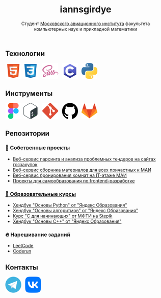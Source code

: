 <header>
  <h1 align="center">iannsgirdye</h1>
  <p align="center">Студент <a href="https://mai.ru">Московского авиационного института</a> факультета компьютерных наук и прикладной математики</p>
</header>
<main>
  <section>
    <h2>Технологии</h2>
    <p align="left">
      <a href="https://github.com/iannsgirdye"><img src="./icons/technologies/html.svg" alt="HTML" title="HTML" height="50" width="50"/></a>
      <a href="https://github.com/iannsgirdye"><img src="./icons/technologies/css.svg" alt="CSS" title="CSS" height="50" width="50"/></a>
      &nbsp;
      <a href="https://sass-lang.com/" target="_blank"><img src="./icons/technologies/sass.svg" alt="SASS" title="SASS" height="50" width="50"/></a>
      &nbsp;
      <a href="https://github.com/iannsgirdye/"><img src="./icons/technologies/c-programming.svg" alt="C language" title="C" height="50" width="50"/></a>
      &nbsp;
      <a href="https://www.python.org/" target="_blank"><img src="./icons/technologies/python.svg" alt="Python" title="Python" height="50" width="50"/></a>
    </p>
  </section>
  <section>
    <h2>Инструменты</h2>
    <p align="left">
      <a href="https://www.figma.com/" target="_blank"><img src="./icons/tools/figma.svg" alt="Figma" title="Figma" height="50" width="50"/></a>
      <a href="https://github.com/iannsgirdye"><img src="./icons/tools/bash.svg" alt="Bash" title="Bash" height="50" width="50"/></a>
      &nbsp;
      <a href="https://git-scm.com/" target="_blank"><img src="./icons/tools/git.svg" alt="Git" title="Git" height="50" width="50"/></a>
      &nbsp;
      <a href="https://github.com" target="_blank"><img src="./icons/tools/github.svg" alt="GitHub" title="GitHub" height="50" width="50"/></a>
      &nbsp;
      <a href="https://gitlab.com/" target="_blank"><img src="./icons/tools/gitlab.svg" alt="GitLab" title="GitLab" height="50" width="50"/></a>
    </p>
  </section>
  <section>
    <h2>Репозитории</h2>
    <article>
      <h3>🧸 Собственные проекты</h3>
      <ul>
        <li><a href="https://github.com/the-tender-team/tender-parsing">Веб-сервис парсинга и анализа проблемных тендеров на сайтах госзакупок</a></li>
        <li><a href="https://github.com/iannsgirdye/mai_library">Веб-сервис сборника материалов для всех причастных к МАИ</a></li>
        <li><a href="https://github.com/iannsgirdye/mai_booking-auditoriums">Веб-сервис бронирования комнат на IT-этаже МАИ</a>
        <li><a href="https://github.com/iannsgirdye/frontend">Проекты для самообразования по frontend-разработке</li>
      </ul>
    </article>
    <article>
      <h3>📖 Образовательные курсы</h3>
      <ul>
        <li><a href="https://github.com/iannsgirdye/yandex_python">Хендбук "Основы Python" от "Яндекс Образования"</a></li>
        <li><a href="https://github.com/iannsgirdye/yandex_algorithms">Хендбук "Основы алгоритмов" от "Яндекс Образования"</a></li>
        <li><a href="https://github.com/iannsgirdye/stepik_mfti-c">Курс "C для начинающих" от МФТИ на Stepik</a></li>
        <li><a href="https://github.com/iannsgirdye/yandex_cpp">Хендбук "Основы C++" от "Яндекс Образования"</a></li>
      </ul>
    </article>
    <article>
      <h3>🔥 Нарешивание заданий</h3>
      <ul>
        <li><a href="https://github.com/iannsgirdye/leetcode">LeetCode</a></li>
        <li><a href="https://github.com/iannsgirdye/yandex_coderun">Coderun</a></li>
      </ul>
    </article>
  </section>
  <section>
    <h2>Контакты</h2>
    <p aligh="left">
      <a href="https://t.me/iannsgirdye" target="_blank"><img src="./icons/contacts/telegram.svg" alt="Telegram" title="Telegram" height="50" width="50"/></a>
      &nbsp;
      <a href="https://vk.com/iannsgirdye" target="_blank"><img src="./icons/contacts/vk.svg" alt="VK" title="VK" height="50" width="50"/></a>
    </p>
  </section>
</main>

<!--
**iannsgirdye/iannsgirdye** is a ✨ _special_ ✨ repository because its `README.md` (this file) appears on your GitHub profile.

Here are some ideas to get you started:

- 🔭 I’m currently working on ...
- 🌱 I’m currently learning ...
- 👯 I’m looking to collaborate on ...
- 🤔 I’m looking for help with ...
- 💬 Ask me about ...
- 📫 How to reach me: ...
- 😄 Pronouns: ...
- ⚡ Fun fact: ...
-->
